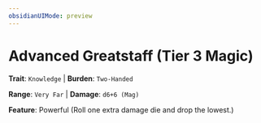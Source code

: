```yaml
---
obsidianUIMode: preview
---
```

# Advanced Greatstaff (Tier 3 Magic)

**Trait**: `Knowledge` | **Burden**: `Two-Handed`

**Range**: `Very Far` | **Damage**: `d6+6 (Mag)`

**Feature**: Powerful (Roll one extra damage die and drop the lowest.)